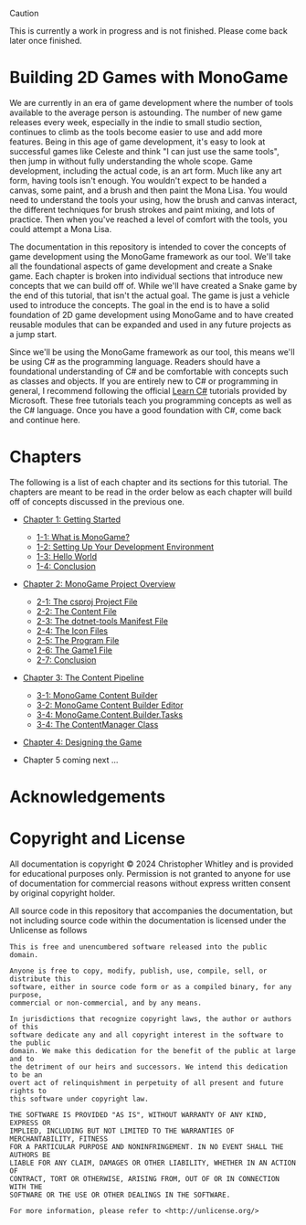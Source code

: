 > [!CAUTION]
> This is currently a work in progress and is not finished.  Please come back later once finished.


# Building 2D Games with MonoGame
We are currently in an era of game development where the number of tools available to the average person is astounding.  The number of new game releases every week, especially in the indie to small studio section, continues to climb as the tools become easier to use and add more features.  Being in this age of game development, it's easy to look at successful games like Celeste and think "I can just use the same tools", then jump in without fully understanding the whole scope.  Game development, including the actual code, is an art form.  Much like any art form, having tools isn't enough.  You wouldn't expect to be handed a canvas, some paint, and a brush and then paint the Mona Lisa.  You would need to understand the tools your using, how the brush and canvas interact, the different techniques for brush strokes and paint mixing, and lots of practice.  Then when you've reached a level of comfort with the tools, you could attempt a Mona Lisa.

The documentation in this repository is intended to cover the concepts of game development using the MonoGame framework as our tool.  We'll take all the foundational aspects of game development and create a Snake game. Each chapter is broken into individual sections that introduce new concepts that we can build off of.  While we'll have created a Snake game by the end of this tutorial, that isn't the actual goal. The game is just a vehicle used to introduce the concepts.  The goal in the end is to have a solid foundation of 2D game development using MonoGame and to have created reusable modules that can be expanded and used in any future projects as a jump start.

Since we'll be using the MonoGame framework as our tool, this means we'll be using C# as the programming language.  Readers should have a foundational understanding of C# and be comfortable with concepts such as classes and objects. If you are entirely new to C# or programming in general, I recommend following the official [Learn C#](https://dotnet.microsoft.com/en-us/learn/csharp) tutorials provided by Microsoft. These free tutorials teach you programming concepts as well as the C# language.  Once you have a good foundation with C#, come back and continue here.

# Chapters
The following is a list of each chapter and its sections for this tutorial.  The chapters are meant to be read in the order below as each chapter will build off of concepts discussed in the previous one.

- [Chapter 1: Getting Started](./documentation/chapter-01-getting-started/01-00-getting-started.md)
  - [1-1: What is MonoGame?](./documentation/chapter-01-getting-started/01-01-what-is-monogame.md)
  - [1-2: Setting Up Your Development Environment](./documentation/chapter-01-getting-started/01-02-setting-up-your-development-environment.md)
  - [1-3: Hello World](./documentation/chapter-01-getting-started/01-03-hello-world.md)
  - [1-4: Conclusion](./documentation/chapter-01-getting-started/01-04-conclusion.md)

- [Chapter 2: MonoGame Project Overview](./documentation/chapter-02-monogame-project-overview/02-00-monogame-project-overview.md)
  - [2-1: The csproj Project File](./documentation/chapter-02-monogame-project-overview/02-01-the-csproj-project-file.md)
  - [2-2: The Content File](./documentation/chapter-02-monogame-project-overview/02-02-the-content-file.md)
  - [2-3: The dotnet-tools Manifest File](./documentation/chapter-02-monogame-project-overview/02-03-the-dotnet-tools-manifest-file.md)
  - [2-4: The Icon Files](./documentation/chapter-02-monogame-project-overview/02-04-the-icon-files.md)
  - [2-5: The Program File](./documentation/chapter-02-monogame-project-overview/02-05-the-program-file.md)
  - [2-6: The Game1 File](./documentation/chapter-02-monogame-project-overview/02-06-the-game1-file.md)
  - [2-7: Conclusion](./documentation/chapter-02-monogame-project-overview/02-07-conclusion.md)

- [Chapter 3: The Content Pipeline](./documentation/chapter-03-the-content-pipeline/03-00-the-content-pipeline.md)
  - [3-1: MonoGame Content Builder](./documentation/chapter-03-the-content-pipeline/03-01-monogame-content-builder.md)
  - [3-2: MonoGame Content Builder Editor](./documentation/chapter-03-the-content-pipeline/03-02-monogame-content-builder-editor.md)
  - [3-4: MonoGame.Content.Builder.Tasks](./documentation/chapter-03-the-content-pipeline/03-03-mongoame-content.builder.tasks.md)
  - [3-4: The ContentManager Class](./documentation/chapter-03-the-content-pipeline/03-04-the-contentmanager-class.md)

- [Chapter 4: Designing the Game](./documentation/chapter-04-designing-the-game/04-00-designing-the-game.md)

- Chapter 5 coming next ...

# Acknowledgements

# Copyright and License
All documentation is copyright © 2024 Christopher Whitley and is provided for educational purposes only.  Permission is not granted to anyone for use of documentation for commercial reasons without express written consent by original copyright holder.

All source code in this repository that accompanies the documentation, but not including source code within the documentation is licensed under the Unlicense as follows

```
This is free and unencumbered software released into the public domain.

Anyone is free to copy, modify, publish, use, compile, sell, or distribute this 
software, either in source code form or as a compiled binary, for any purpose, 
commercial or non-commercial, and by any means.

In jurisdictions that recognize copyright laws, the author or authors of this 
software dedicate any and all copyright interest in the software to the public 
domain. We make this dedication for the benefit of the public at large and to 
the detriment of our heirs and successors. We intend this dedication to be an 
overt act of relinquishment in perpetuity of all present and future rights to 
this software under copyright law.

THE SOFTWARE IS PROVIDED "AS IS", WITHOUT WARRANTY OF ANY KIND, EXPRESS OR 
IMPLIED, INCLUDING BUT NOT LIMITED TO THE WARRANTIES OF MERCHANTABILITY, FITNESS
FOR A PARTICULAR PURPOSE AND NONINFRINGEMENT. IN NO EVENT SHALL THE AUTHORS BE 
LIABLE FOR ANY CLAIM, DAMAGES OR OTHER LIABILITY, WHETHER IN AN ACTION OF 
CONTRACT, TORT OR OTHERWISE, ARISING FROM, OUT OF OR IN CONNECTION WITH THE 
SOFTWARE OR THE USE OR OTHER DEALINGS IN THE SOFTWARE.

For more information, please refer to <http://unlicense.org/>
```
